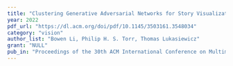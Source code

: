 ```yaml
---
title: "Clustering Generative Adversarial Networks for Story Visualization"
year: 2022
pdf_url: "https://dl.acm.org/doi/pdf/10.1145/3503161.3548034"
category: "vision"
author_list: "Bowen Li, Philip H. S. Torr, Thomas Lukasiewicz"
grant: "NULL"
pub_in: "Proceedings of the 30th ACM International Conference on Multimedia, 2022"
---
```

